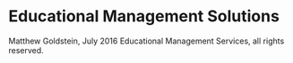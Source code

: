 # Educational Management Solutions
Matthew Goldstein, July 2016
Educational Management Services, all rights reserved.
